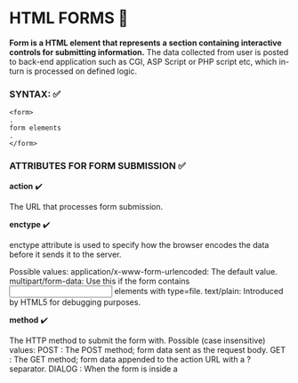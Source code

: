 # HTML FORMS :page_facing_up:

**Form is a HTML element that represents a section containing interactive controls for submitting information.**
The data collected from user is posted to back-end application such as CGI, ASP Script or PHP script etc, which in-turn is processed on defined logic.

### SYNTAX: :white_check_mark:

```
<form>
.
form elements
.
</form>
```

### ATTRIBUTES FOR FORM SUBMISSION :white_check_mark:

**action** :heavy_check_mark:

The URL that processes form submission.


**enctype** :heavy_check_mark:


enctype attribute is used to specify how the browser encodes the data before it sends it to the server.

Possible values:
application/x-www-form-urlencoded: The default value.
multipart/form-data: Use this if the form contains <input> elements with type=file.
text/plain: Introduced by HTML5 for debugging purposes.


**method** :heavy_check_mark:

The HTTP method to submit the form with. Possible (case insensitive) values:
POST    :  The POST method; form data sent as the request body.
GET     :  The GET method; form data appended to the action URL with a ? separator.
DIALOG  :  When the form is inside a <dialog>, closes the dialog on submission.


**novalidate** :heavy_check_mark:

This Boolean attribute indicates that the form shouldn't be validated when submitted. @@ 
If this attribute is not set and boolean value is 0, the form is validated @@


**target** :heavy_check_mark:
diff
Indicates where to display the response after submitting the form. In HTML5, it is a name/keyword for a browsing context (for example, tab, window, or iframe). 
The following keywords have special meanings:

self (default): Load into the same browsing context as the current one.
blank: Load into a new unnamed browsing context.
parent: Load into the parent browsing context of the current one.
top: Load into the top-level browsing context (i.e., the browsing context that is an ancestor of the current one and has no parent).


### HTML Form Controls

**The label tag** :white_check_mark:

The <label> HTML element represents a caption for an item in a user interface.

To associate the <label> with an <input> element, you need to give the <input> an id attribute.
The <label> then needs a for attribute whose value is the same as the input's id.

         <label for="username">Enter your username:</label>
         <input id="username">
         
Alternatively, you can nest the <input> directly inside the <label>
In which case the for and id attributes are not needed because the association is implicit:
``` 
         <label>Do you like peas?
             <input type="checkbox" name="peas">
         </label>

```

**textarea** :white_check_mark:

This is used when the user is required to give details that may be longer than a single sentence. 
Attributes - rows, cols
	
```
       <textarea rows = "5" cols = "50" name = "description">
            Enter description here...
       </textarea>
```


**The input tag** :white_check_mark:

The HTML <input> element is the most used form element.
An <input> element can be displayed in many ways, depending on the type attribute.

1. **input type="text"** :heavy_check_mark:
<input> element of type "text" are used to define a single-line input text field.
```       
         <label>Enter User name</label>
         <input type="text" name="username">
```      
@@ATTRIBUTES:@@

| Attribute  |                                   Description                                                      |
| ---------- | -------------------------------------------------------------------------------------------------- |
| type       | Indicates the type of input control and for checkbox input control it will be set to radio.        |
| name       | Used to give a name to the control which is sent to the server to be recognized and get the value. |
| value      | The value that will be used if the radio box is selected.                                          |
| size       | Allows to specify the width of the text-input control in terms of characters.                      |
| maxlength  | Allows to specify the maximum number of characters a user can enter into the text box              |
| required   | Specifies that the input field is required (for form validation)                                   |



2. **input type="password"** :heavy_check_mark:

The <input> element of type "password" allow a user to enter the password securely in a webpage.
The entered text in password filed converted into "*" or ".", so that it cannot be read by another user.
	
```
            <label>Enter Password</label><br>  
            <input type="Password" name="password">
```
	
3. **input type="color"** :heavy_check_mark:

The <input> type "color" is used to define an input field which contains a colour. 
It allows a user to specify the colour by the visual colour interface on a browser.

```
     <input type="color" name="upclick" value="#a52a2a"> 
```

4. **input type="date"** :heavy_check_mark:

The <input> element of type "date" generates an input field, which allows a user to input the date in a given format. 
A user can enter the date by text field or by date picker interface.

```
        <input type="date" name="date">
```

5. **input type="datetime-local"** :heavy_check_mark:

The <input> element creates input filed which allow a user to select the date as well as local time in the hour and minute without time zone information.

```
        <input type="datetime-local" name="meetingdate">
```

6. **input type="email"** :heavy_check_mark:

The <input> type "email" creates an input filed which allow a user to enter the e-mail address with pattern validation.
The multiple attributes allow a user to enter more than one email address.

```
    <label><b>Enter your Email-address</b></label>  
    <input type="email" name="email" required>  
   
```

7. **input type="month"** :heavy_check_mark:

The <input> type "month" creates an input field which allows a user to easily enter month and year in the format of "MM, YYYY" where MM defines month value,
and YYYY defines the year value.

```
     <label>Enter your Birth Month-year: </label>  
     <input type="month" name="newMonth">  
```

8. **input type="number"** :heavy_check_mark:

The <input> element type number creates input filed which allows a user to enter the numeric value.
You can also restrict to enter a minimum and maximum value using min and max attribute.

```
       <label>Enter your age: </label>  
       <input type="number" name="num" min="50" max="80">
 ```
 
 9. **input type="url"** :heavy_check_mark:

 The <input> element of type "url" creates an input filed which enables user to enter the URL.
  
```
      <input type="url" name="website" placeholder="http://example.com">
 ```
 
 10. **input type="week"** :heavy_check_mark:
 
 The <input> type week creates an input field which allows a user to select a week and year form the drop-down calendar without time zone.

```
     <label><b>Select your best week of year:</b></label><br><br>  
     <input type="week" name="bestweek">  
```

11. **input type="search"** :heavy_check_mark:

The <input> type "search" creates an input filed which allows a user to enter a search string.
These are functionally symmetrical to the text input type, but may be styled differently.
  
```
       <label>Search here:</label>  
       <input type="search" name="q">  
       <input type="submit" value="search"> 
```

12. **input type="tel"** :heavy_check_mark:

The <input> element of type ?tel? creates an input filed to enter the telephone number.
The "tel" type does not have default validation such as email, because telephone number pattern can vary worldwide.
 
```
      <label><b>Enter your Telephone Number(in format of xxx-xxx-xxxx):</b></label>  
      <input type="tel" name="telephone" pattern="[0-9]{3}-[0-9]{3}-[0-9]{4}" required>  
```

13. **Checkboxes Controls** :heavy_check_mark:

Checkboxes are used when more than one option is required to be selected.
They are also created using HTML <input> tag but type attribute is set to checkbox.

@@Attributes:@@ 

| Attribute  |                                   Description                                                      |
| ---------- | -------------------------------------------------------------------------------------------------- |
| type       | Indicates the type of input control and for checkbox input control it will be set to radio.        |
| name       | Used to give a name to the control which is sent to the server to be recognized and get the value. |
| value      | The value that will be used if the radio box is selected.                                          |
| checked    | Set to checked if you want to select it by default.                                                |


14. **Radio Box Controls** :heavy_check_mark:

**radio:**

Radio buttons are used when out of many options, just one option is required to be selected.

@@Attributes:@@

| Attribute  |                                   Description                                                      |
| ---------- | -------------------------------------------------------------------------------------------------- |
| type       | Indicates the type of input control and for checkbox input control it will be set to radio.        |
| name       | Used to give a name to the control which is sent to the server to be recognized and get the value. |
| value      | The value that will be used if the radio box is selected.                                          |
| checked    | Set to checked if you want to select it by default.                                                |




15. **Select Box Controls** :heavy_check_mark:

A select box, also called drop down box which provides option to list down various options in the form of drop down list.
A user can select one or more options.

SYNTAX:

```diff
+<select name = "dropdown">
     <option value = "Maths" selected>Maths</option>
     <option value = "Physics">Physics</option>
+</select>
	
```

@@ ATTRIBUTES OF SELECT ATTRIBUTE: @@

| Attribute  |                                   Description                                                      |
| ---------- | -------------------------------------------------------------------------------------------------- |
| type       | Indicates the type of input control and for checkbox input control it will be set to radio.        |
| size       | This can be used to present a scrolling list box.                                                  |
| multiple   | If set to "multiple" then allows a user to select multiple items from the menu.                    |

 
@@ ATTRIBUTES OF OPTION ATTRIBUTE: @@

| Attribute  |                                   Description                                                      |
| ---------- | -------------------------------------------------------------------------------------------------- |
| value      | The value that will be used if an option in the select box box is selected.                        |
| selected   | Specifies that this option should be the initially selected value when the page loads.             |
| label      | An alternative way of labeling options.                                                            |



16. **File Select boxes** :heavy_check_mark:

If you want to allow a user to upload a file to your web site, you will need to use a file upload box, also known as a file select box.
This is also created using the <input> element but type attribute is set to file.

SYNTAX:
```
         <input type = "file" name = "fileupload" accept = "image/*" />
```
	
@@ ATTRIBUTES: @@

| Attribute  |                                   Description                                                      |
| ---------- | -------------------------------------------------------------------------------------------------- |
| name       | Used to give a name to the control which is sent to the server to be recognized and get the value. |
| accept     | Specifies the types of files that the server accepts.                                              |

	

17. **Hidden Controls** :heavy_check_mark:


Hidden form controls are used to hide data inside the page which later on can be pushed to the server.
This control hides inside the code and does not appear on the actual page.

SYNTAX:
```
        <input type = "hidden" name = "pagename" value = "10" />
   
```

18. **Clickable Buttons** :heavy_check_mark:


There are various ways in HTML to create clickable buttons.
You can also create a clickable button using <input>tag by setting its type attribute to button.

@@ ATTRIBUTES: @@

| Attribute  |                                   Description                                                       |
| ---------- | --------------------------------------------------------------------------------------------------  |
| submit     | This creates a button that automatically submits a form.                                            |
| reset      | This creates a button that automatically resets form controls to their initial values.              |
| button     | This creates a button that is used to trigger a client-side script when the user clicks that button |
| image      | This creates a clickable button but we can use an image as background of the button.                |

  
SYNTAX:
```diff
         <input type = "submit" name = "submit" value = "Submit" />
         <input type = "reset" name = "reset"  value = "Reset" />
         <input type = "button" name = "ok" value = "OK" />
         <input type = "image" name = "imagebutton" src = "/html/images/logo.png" />

```


### SAMPLE FORM - :white_check_mark:

```diff
<form class="myForm" method="get" enctype="application/x-www-form-urlencoded" action="/html/codes/html_form_handler.cfm">

<p>
<label>Name
<input type="text" name="customer_name" required>
</label> 
</p>

<p>
<label>Phone 
<input type="tel" name="phone_number">
</label>
</p>

<p>
<label>Email 
<input type="email" name="email_address">
</label>
</p>

<fieldset>
<legend>Which taxi do you require?</legend>
<p><label class="choice"> <input type="radio" name="taxi" required value="car"> Car </label></p>
<p><label class="choice"> <input type="radio" name="taxi" required value="van"> Van </label></p>
<p><label class="choice"> <input type="radio" name="taxi" required value="tuktuk"> Tuk Tuk </label></p>
</fieldset>

<fieldset>
<legend>Extras</legend>
<p><label class="choice"> <input type="checkbox" name="extras" value="baby"> Baby Seat </label></p>
<p><label class="choice"> <input type="checkbox" name="extras" value="wheelchair"> Wheelchair Access </label></p>
<p><label class="choice"> <input type="checkbox" name="extras" value="tip"> Stock Tip </label></p>
</fieldset>

<p>
<label>Pickup Date/Time
<input type="datetime-local" name="pickup_time" required>
</label>
</p>
	
<p>
<label>Pickup Place
<select id="pickup_place" name="pickup_place">
<option value="" selected="selected">Select One</option>
<option value="office" >Taxi Office</option>
<option value="town_hall" >Town Hall</option>
<option value="telepathy" >We'll Guess!</option>
</select>
</label> 
</p>

<p>
<label>Dropoff Place
<input type="text" name="dropoff_place" required list="destinations">
</label>

<datalist id="destinations">
<option value="Airport">
<option value="Beach">
<option value="Fred Flinstone's House">
</datalist>
</p>

<p>
<label>Special Instructions
<textarea name="comments" maxlength="500"></textarea>
</label>
</p>

<p><button>Submit Booking</button></p>

</form>
```


### PREVIEW: :white_check_mark:

[FORM](https://www.quackit.com/html/html_editors/scratchpad/preview.cfm?example=/html/codes/html_form_code_top_aligned_labels)


### REFERENCES: :white_check_mark:

W3schools
tutorialspoints
developer.mozilla.org


